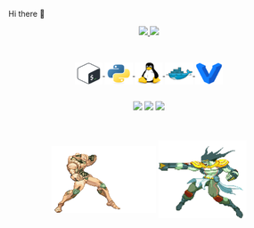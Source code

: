 Hi there 👋

 <div align="center">
  <a href="https://github.com/mateusrissi">
  <img height="180em" src="https://github-readme-stats.vercel.app/api?username=mateusrissi&show_icons=true&theme=tokyonight&include_all_commits=true&count_private=true"/>
  <img height="180em" src="https://github-readme-stats.vercel.app/api/top-langs/?username=mateusrissi&layout=compact&langs_count=7&theme=tokyonight"/>
</div>

##

<div style="display: inline_block" align="center"><br>
  <img align="center" alt="Mat-Bash" height="40" width="50" src="https://raw.githubusercontent.com/mateusrissi/mateusrissi/main/icons/bash-original.svg">
  <img align="center" alt="Mat-Python" height="40" width="50" src="https://raw.githubusercontent.com/mateusrissi/mateusrissi/main/icons/python-original.svg">
  <img align="center" alt="Mat-Linux" height="40" width="50" src="https://raw.githubusercontent.com/mateusrissi/mateusrissi/main/icons/linux-original.svg">
  <img align="center" alt="Mat-Docker" height="40" width="50" src="https://raw.githubusercontent.com/mateusrissi/mateusrissi/main/icons/docker-original.svg">
  <img align="center" alt="Mat-Vagrant" height="40" width="50" src="https://github.com/mateusrissi/mateusrissi/blob/main/icons/vagrant-original.svg">
</div>

##

<div align="center"> 
  <a href="https://www.instagram.com/mat.rissi/" target="_blank"><img src="https://img.shields.io/badge/-Instagram-%23E4405F?style=for-the-badge&logo=instagram&logoColor=white" target="_blank"></a>
  <a href = "mailto:mtrissi@gmail.com"><img src="https://img.shields.io/badge/-Gmail-%23333?style=for-the-badge&logo=gmail&logoColor=white" target="_blank"></a>
  <a href="https://www.linkedin.com/in/mateusrissi/" target="_blank"><img src="https://img.shields.io/badge/-LinkedIn-%230077B5?style=for-the-badge&logo=linkedin&logoColor=white" target="_blank"></a> 
</div>

<br>
<br>
<br>

<div align="center">
  <img align="center" alt="MUDA-MUDA" height="120" src="https://github.com/mateusrissi/mateusrissi/blob/main/gifs/muda-vs-ora.gif"> <img align="center" alt="ORA-ORA" height="140" src="https://github.com/mateusrissi/mateusrissi/blob/main/gifs/ora-jjba.gif">
</div>
